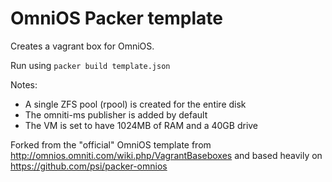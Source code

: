 # OmniOS Packer template

Creates a vagrant box for OmniOS.

Run using `packer build template.json`

Notes:

 * A single ZFS pool (rpool) is created for the entire disk
 * The omniti-ms publisher is added by default
 * The VM is set to have 1024MB of RAM and a 40GB drive

Forked from the "official" OmniOS template from http://omnios.omniti.com/wiki.php/VagrantBaseboxes and based heavily on https://github.com/psi/packer-omnios


